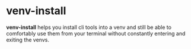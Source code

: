 # venv-install

**venv-install** helps you install cli tools into a venv and still be able to comfortably
use them from your terminal without constantly entering and exiting the venvs.
